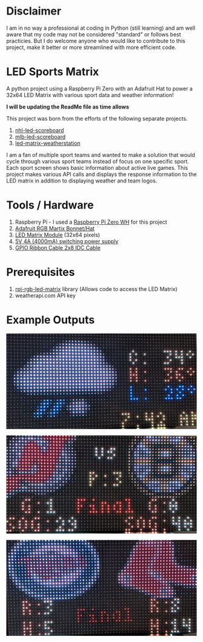 # Disclaimer
I am in no way a professional at coding in Python (still learning) and am well aware that my code may not be considered "standard" or follows best practicies. But I do welcome anyone who would like to contribute to this project, make it better or more streamlined with more efficient code.

# LED Sports Matrix
A python project using a Raspberry Pi Zero with an Adafruit Hat to power a 32x64 LED Matrix with various sport data and weather information!

**I will be updating the ReadMe file as time allows**

This project was born from the efforts of the following separate projects.
  1.  [nhl-led-scoreboard](https://github.com/riffnshred/nhl-led-scoreboard)
  2.  [mlb-led-scoreboard](https://github.com/MLB-LED-Scoreboard/mlb-led-scoreboard)
  3.  [led-matrix-weatherstation](https://github.com/JosephSamela/led-matrix-weatherstation)

I am a fan of multiple sport teams and wanted to make a solution that would cycle through various sport teams instead of focus on one specific sport. Each sport screen shows basic information about active live games. This project makes various API calls and displays the response information to the LED matrix in addition to displaying weather and team logos. 


# Tools / Hardware
  1. Raspberry Pi - I used a [Raspberry Pi Zero WH](https://www.adafruit.com/product/3708) for this project
  2. [Adafruit RGB Martix Bonnet/Hat](https://www.adafruit.com/product/3211)
  3. [LED Matrix Module](https://www.amazon.com/gp/product/B07SDMWX9R/ref=ppx_yo_dt_b_asin_title_o07_s00?ie=UTF8&psc=1) (32x64 pixels)
  4. [5V 4A (4000mA) switching power supply](https://www.adafruit.com/product/1466)
  5. [GPIO Ribbon Cable 2x8 IDC Cable](https://www.adafruit.com/product/4170)

# Prerequisites
  1.  [rpi-rgb-led-matrix](https://github.com/hzeller/rpi-rgb-led-matrix) library (Allows code to access the LED Matrix)
  2.  weatherapi.com API key


# Example Outputs
![GitHub Logo](/images/PXL_20210329_114302690.jpg)

![GitHub Logo](/images/PXL_20210329_114318769.jpg)

![GitHub Logo](/images/PXL_20210329_114344873.jpg)
